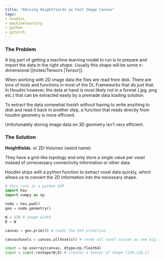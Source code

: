 ```yaml
---
title: "Abusing Heightfields as Fast Image Canvas"
tags:
- houdini
- machinelearning
- python
- pytorch
---
```


### The Problem

A big part of getting a machine learning model to run is to prepare and 
 import the data in the right _shape_. Usually this shape will be some n-dimensional [[notes/Tensors |Tensor]]. 

When working with 2D image data the files are read from disk. There are tons of tools and functions in most of the DL Frameworks that do just that. In Houdini however, the data at hand is most likely not in a format (.jpg .png etc.) that can be extracted easily by a premade data loading solution.

To extract the data somewhat _liveish_ without having to write anything to disk and read it back in another step, a function that reads directly from houdini geometry is more efficient.

Unfortunately storing image data on 3D geometry isn't very efficient. 


### The Solution

**Heightfields**. or 2D-Volumes (weird name) 

They have a grid-like topology and only store a single value per voxel instead of unnecessary connectivity information or other  data. 

Houdini ships with a python function to extract voxel data quickly, which allows us to convert the 2D information into the necessary shape.

```Python 
# this runs in a python SOP
import hou
import numpy as np

node = hou.pwd()
geo = node.geometry()

W = 128 # image width
D = W

canvas = geo.prim(0) # reads the 0th primitive 

canvasVoxels = canvas.allVoxels() # reads all voxel values as one big array [1, 2, ... , n]

input = np.asarray(canvas, dtype=np.float64)
input = input.reshape(W,D) # creates a tensor of shape [128,128,1]
```


